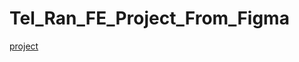 # Tel_Ran_FE_Project_From_Figma
[project](https://svitlanasvit.github.io/Tel_Ran_FE_Project_From_Figma/index.html)
